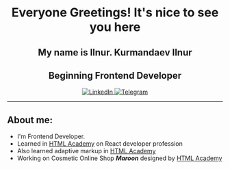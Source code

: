 <div id="header" align="center">
    <h1>Everyone Greetings! It's nice to see you here</h1>
    <h2>My name is Ilnur. Kurmandaev Ilnur</h2>
    <h2>Beginning Frontend Developer</h2>
</div>

<div id="socials" align="center">
    <a href="https://www.linkedin.com/in/ilnur-kurmandaev-196940282/">
        <img src="https://img.shields.io/badge/LinkedIn-blue?style=for-the-badge&logo=linkedin&logoColor=white" alt="LinkedIn">
    </a>
    <a href="t.me/@KIlnourik">
        <img src="https://img.shields.io/badge/Telegram-blue?style=for-the-badge&logo=telegram&logoColor=white" alt="Telegram">
    </a>
</div>

---
## About me:
- I'm Frontend Developer.
- Learned in [HTML Academy](https://htmlacademy.ru/profession/react) on React developer profession
- Also learned adaptive markup in [HTML Academy](https://htmlacademy.ru/intensive/adaptive)
- Working on Cosmetic Online Shop ***Maroon*** designed by [HTML Academy](https://htmlacademy.ru/skills/code-maroon-shop)
